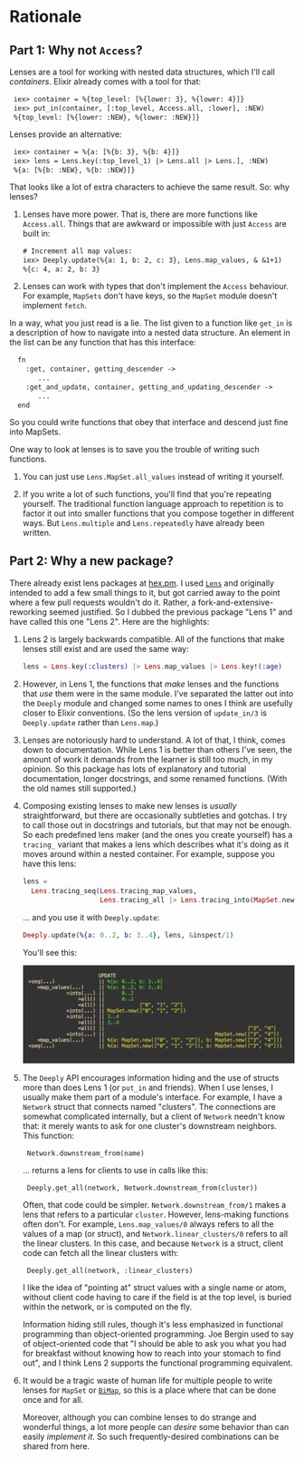 # Rationale

## Part 1: Why not `Access`?

Lenses are a tool for working with nested data structures, which I'll
call *containers*. Elixir already comes with a tool for that:

     iex> container = %{top_level: [%{lower: 3}, %{lower: 4}]}
     iex> put_in(container, [:top_level, Access.all, :lower], :NEW)
     %{top_level: [%{lower: :NEW}, %{lower: :NEW}]}

Lenses provide an alternative:

     iex> container = %{a: [%{b: 3}, %{b: 4}]}
     iex> lens = Lens.key(:top_level_1) |> Lens.all |> Lens.], :NEW)
     %{a: [%{b: :NEW}, %{b: :NEW}]}

That looks like a lot of extra characters to achieve the same result. So: why lenses?

1. Lenses have more power. That is, there are more functions like
   `Access.all`. Things that are awkward or impossible with just `Access`
   are built in:
   
       # Increment all map values:
       iex> Deeply.update(%{a: 1, b: 2, c: 3}, Lens.map_values, & &1+1)
       %{c: 4, a: 2, b: 3}

2. Lenses can work with types that don't implement the `Access` behaviour. For example,
   `MapSets` don't have keys, so the `MapSet` module doesn't implement `fetch`. 
   
In a way, what you just read is a lie. The list given to a function
like `get_in` is a description of how to navigate into a nested data
structure. An element in the list can be any function that has this interface:

      fn
        :get, container, getting_descender ->
           ...
        :get_and_update, container, getting_and_updating_descender ->
           ...
      end

So you could write functions that obey that interface and descend just fine into MapSets. 

One way to look at lenses is to save you the trouble of writing such functions. 

1. You can just use `Lens.MapSet.all_values` instead of writing it yourself.

2. If you write a lot of such functions, you'll find that you're
   repeating yourself. The traditional function language approach to
   repetition is to factor it out into smaller functions that you
   compose together in different ways. But `Lens.multiple` and `Lens.repeatedly`
   have already been written.


## Part 2: Why a new package?

There already exist lens packages at
[hex.pm](https://hex.pm/packages?search=lens&sort=recent_downloads). I
used [`Lens`](https://hexdocs.pm/lens/readme.html) and originally
intended to add a few small things to it, but got carried away to the
point where a few pull requests wouldn't do it. Rather, a
fork-and-extensive-reworking seemed justified. So I dubbed the
previous package "Lens 1" and have called this one "Lens 2". Here are the
highlights:

1. Lens 2 is largely backwards compatible. All of the functions that
   make lenses still exist and are used the same way:
   
   
   ```elixir
   lens = Lens.key(:clusters) |> Lens.map_values |> Lens.key!(:age)
   ```

3. However, in Lens 1, the functions that *make* lenses and the functions that
   *use* them were in the same module. I've separated the latter out into
   the `Deeply` module and changed some names to ones I think are
   usefully closer to Elixir conventions. (So the lens version of
   `update_in/3` is `Deeply.update` rather than `Lens.map`.)
   
1. Lenses are notoriously hard to understand. A lot of that, I think,
   comes down to documentation. While Lens 1 is better
   than others I've seen, the amount of work it demands from the
   learner is still too much, in my opinion.
   So this package has lots of explanatory and tutorial documentation, longer docstrings,
   and some renamed functions. (With the old names still supported.)

2. Composing existing lenses to make new lenses is *usually* straightforward, but there
   are occasionally subtleties and gotchas. I try to call those out in
   docstrings and tutorials, but that may not be enough. So each predefined lens maker
   (and the ones you create yourself) has a `tracing_` variant that makes a lens
   which describes what it's doing as it moves around within a nested container.
   For example, suppose you have this lens:
   
   ```elixir
   lens = 
     Lens.tracing_seq(Lens.tracing_map_values,
                      Lens.tracing_all |> Lens.tracing_into(MapSet.new))
   ```
       
   ... and you use it with `Deeply.update`:

   ```elixir
   Deeply.update(%{a: 0..2, b: 3..4}, lens, &inspect/1)
   ```
       
   You'll see this:

   ![Alt-text is coming](pics/tracing_example.png)

   
3. The `Deeply` API encourages information hiding and the use of structs
   more than does Lens 1 (or `put_in` and friends). When I use
   lenses, I usually make them part of a module's interface. For
   example, I have a `Network` struct that connects named
   "clusters". The connections are somewhat complicated internally,
   but a client of `Network` needn't know that: it merely wants to
   ask for one cluster's downstream neighbors. This function:
   
        Network.downstream_from(name)
   
   ... returns a lens for clients to use in calls like this:
   
        Deeply.get_all(network, Network.downstream_from(cluster))
        
   Often, that code could be simpler. `Network.downstream_from/1`
   makes a lens that refers to a particular `cluster`. However,
   lens-making functions often don't. For example, `Lens.map_values/0`
   always refers to all the values of a map (or struct), and
   `Network.linear_clusters/0` refers to all the linear clusters. In this case, and
   because `Network` is a struct, client code can fetch all the linear clusters with:
   
        Deeply.get_all(network, :linear_clusters)
        
   I like the idea of "pointing at" struct values with a single name or atom, without
   client code having to care if the field is at the top level, is buried within the
   network, or is computed on the fly. 
   
   Information hiding still rules, though it's less emphasized in functional programming than object-oriented programming. Joe Bergin used to say of object-oriented
   code that "I should be able to ask you what you had for breakfast
   without knowing how to reach into your stomach to find out", and I
   think Lens 2 supports the functional programming equivalent.
   
   
4. It would be a tragic waste of human life for multiple people to
   write lenses for `MapSet` or
   [`BiMap`]([`BiMap`](https://hexdocs.pm/bimap/readme.html)), so this
   is a place where that can be done once and for all.
   
   Moreover, although you can combine lenses to do strange and wonderful things,
   a lot more people can *desire* some behavior than can easily *implement it*. So
   such frequently-desired combinations can be shared from here.
